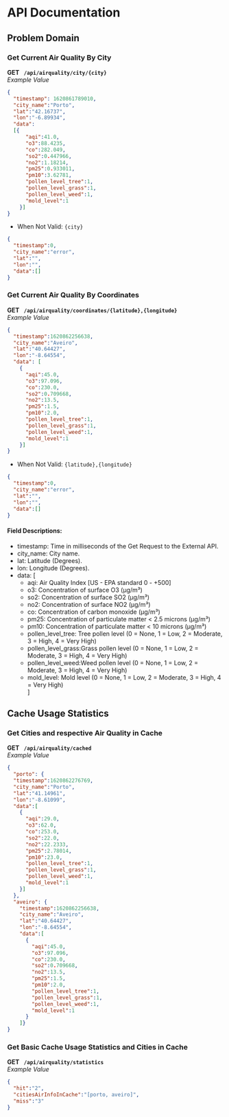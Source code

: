 # API Documentation



## Problem Domain
### Get Current Air Quality By City

**GET ``` /api/airquality/city/{city}```**\
*Example Value*
```json
{
  "timestamp": 1620861789010, 
  "city_name":"Porto",
  "lat":"42.16737",
  "lon":"-6.89934",
  "data": 
  [{
      "aqi":41.0,
      "o3":88.4235,
      "co":282.049,
      "so2":0.447966,
      "no2":1.18214,
      "pm25":0.933011,
      "pm10":3.62781,
      "pollen_level_tree":1,
      "pollen_level_grass":1,
      "pollen_level_weed":1,
      "mold_level":1
    }]
}
```
- When Not Valid: ``` {city} ```
```json
{
  "timestamp":0,
  "city_name":"error",
  "lat":"",
  "lon":"",
  "data":[]
}
```



### Get Current Air Quality By Coordinates

**GET ``` /api/airquality/coordinates/{latitude},{longitude}```**\
*Example Value*
```json
{
  "timestamp":1620862256638,
  "city_name":"Aveiro",
  "lat":"40.64427",
  "lon":"-8.64554",
  "data": [
    {
      "aqi":45.0,
      "o3":97.096,
      "co":230.0,
      "so2":0.709668,
      "no2":13.5,
      "pm25":1.5,
      "pm10":2.0,
      "pollen_level_tree":1,
      "pollen_level_grass":1,
      "pollen_level_weed":1,
      "mold_level":1
    }]
}
```

- When Not Valid: ``` {latitude},{longitude} ```
```json
{
  "timestamp":0,
  "city_name":"error",
  "lat":"",
  "lon":"",
  "data":[]
}
```
#### Field Descriptions:
- timestamp: Time in milliseconds of the Get Request to the External API.
- city_name: City name.
- lat: Latitude (Degrees).
- lon: Longitude (Degrees).
- data: [
    - aqi: Air Quality Index [US - EPA standard 0 - +500]
    - o3: Concentration of surface O3 (µg/m³)
    - so2: Concentration of surface SO2 (µg/m³)
    - no2: Concentration of surface NO2 (µg/m³)
    - co: Concentration of carbon monoxide (µg/m³)
    - pm25: Concentration of particulate matter < 2.5 microns (µg/m³)
    - pm10: Concentration of particulate matter < 10 microns (µg/m³)
    - pollen_level_tree: Tree pollen level (0 = None, 1 = Low, 2 = Moderate, 3 = High, 4 = Very High)
    - pollen_level_grass:Grass pollen level (0 = None, 1 = Low, 2 = Moderate, 3 = High, 4 = Very High)
    - pollen_level_weed:Weed pollen level (0 = None, 1 = Low, 2 = Moderate, 3 = High, 4 = Very High)
    - mold_level: Mold level (0 = None, 1 = Low, 2 = Moderate, 3 = High, 4 = Very High)\
      ]


## Cache Usage Statistics

### Get Cities and respective Air Quality in Cache

**GET ``` /api/airquality/cached```**\
*Example Value*
```json
{
  "porto": {
  "timestamp":1620862276769,
  "city_name":"Porto",
  "lat":"41.14961",
  "lon":"-8.61099",
  "data":[
    {
      "aqi":29.0,
      "o3":62.0,
      "co":253.0,
      "so2":22.0,
      "no2":22.2333,
      "pm25":2.78014,
      "pm10":23.0,
      "pollen_level_tree":1,
      "pollen_level_grass":1,
      "pollen_level_weed":1,
      "mold_level":1
    }]
  },
  "aveiro": {
    "timestamp":1620862256638,
    "city_name":"Aveiro",
    "lat":"40.64427",
    "lon":"-8.64554",
    "data":[
      {
        "aqi":45.0,
        "o3":97.096,
        "co":230.0,
        "so2":0.709668,
        "no2":13.5,
        "pm25":1.5,
        "pm10":2.0,
        "pollen_level_tree":1,
        "pollen_level_grass":1,
        "pollen_level_weed":1,
        "mold_level":1
      }
    ]}
}
```

### Get Basic Cache Usage Statistics and Cities in Cache

**GET ``` /api/airquality/statistics```**\
*Example Value*
```json
{
  "hit":"2",
  "citiesAirInfoInCache":"[porto, aveiro]",
  "miss":"3"
}
```

